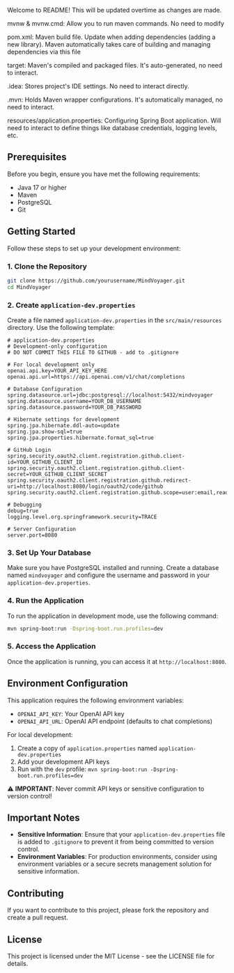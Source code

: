 Welcome to README! This will be updated overtime as changes are made.

mvnw & mvnw.cmd: Allow you to run maven commands. No need to modify

pom.xml: Maven build file. Update when adding dependencies (adding a new library). 
    Maven automatically takes care of building and managing dependencies via this file

target: Maven's compiled and packaged files. It's auto-generated, no need to interact.

.idea: Stores project's IDE settings. No need to interact directly.

.mvn: Holds Maven wrapper configurations. It's automatically managed, no need to interact.

resources/application.properties: Configuring Spring Boot application. Will need to interact
    to define things like database credentials, logging levels, etc.

## Prerequisites

Before you begin, ensure you have met the following requirements:

- Java 17 or higher
- Maven
- PostgreSQL
- Git

## Getting Started

Follow these steps to set up your development environment:

### 1. Clone the Repository

```bash
git clone https://github.com/yourusername/MindVoyager.git
cd MindVoyager
```

### 2. Create `application-dev.properties`

Create a file named `application-dev.properties` in the `src/main/resources` directory. Use the following template:

```properties
# application-dev.properties
# Development-only configuration
# DO NOT COMMIT THIS FILE TO GITHUB - add to .gitignore

# For local development only
openai.api.key=YOUR_API_KEY_HERE
openai.api.url=https://api.openai.com/v1/chat/completions

# Database Configuration
spring.datasource.url=jdbc:postgresql://localhost:5432/mindvoyager
spring.datasource.username=YOUR_DB_USERNAME
spring.datasource.password=YOUR_DB_PASSWORD

# Hibernate settings for development
spring.jpa.hibernate.ddl-auto=update
spring.jpa.show-sql=true
spring.jpa.properties.hibernate.format_sql=true

# GitHub Login
spring.security.oauth2.client.registration.github.client-id=YOUR_GITHUB_CLIENT_ID
spring.security.oauth2.client.registration.github.client-secret=YOUR_GITHUB_CLIENT_SECRET
spring.security.oauth2.client.registration.github.redirect-uri=http://localhost:8080/login/oauth2/code/github
spring.security.oauth2.client.registration.github.scope=user:email,read:user

# Debugging
debug=true
logging.level.org.springframework.security=TRACE

# Server Configuration
server.port=8080
```

### 3. Set Up Your Database

Make sure you have PostgreSQL installed and running. Create a database named `mindvoyager` and configure the username and password in your `application-dev.properties`.

### 4. Run the Application

To run the application in development mode, use the following command:

```bash
mvn spring-boot:run -Dspring-boot.run.profiles=dev
```

### 5. Access the Application

Once the application is running, you can access it at `http://localhost:8080`.

## Environment Configuration

This application requires the following environment variables:

- `OPENAI_API_KEY`: Your OpenAI API key
- `OPENAI_API_URL`: OpenAI API endpoint (defaults to chat completions)

For local development:
1. Create a copy of `application.properties` named `application-dev.properties`
2. Add your development API keys
3. Run with the `dev` profile: `mvn spring-boot:run -Dspring-boot.run.profiles=dev`

⚠️ **IMPORTANT**: Never commit API keys or sensitive configuration to version control!

## Important Notes

- **Sensitive Information**: Ensure that your `application-dev.properties` file is added to `.gitignore` to prevent it from being committed to version control.
- **Environment Variables**: For production environments, consider using environment variables or a secure secrets management solution for sensitive information.

## Contributing

If you want to contribute to this project, please fork the repository and create a pull request.

## License

This project is licensed under the MIT License - see the LICENSE file for details.
```
